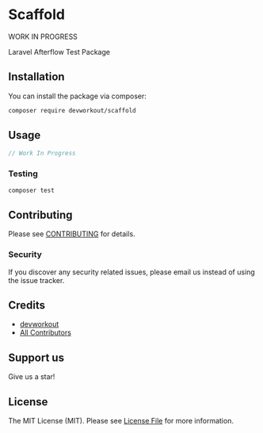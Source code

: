 
# Scaffold

WORK IN PROGRESS

Laravel Afterflow Test Package

## Installation

You can install the package via composer:

```bash
composer require devworkout/scaffold
```

## Usage

``` php
// Work In Progress
```

### Testing

``` bash
composer test
```

## Contributing

Please see [CONTRIBUTING](CONTRIBUTING.md) for details.

### Security

If you discover any security related issues, please email us instead of using the issue tracker.

## Credits

- [devworkout](https://github.com/devworkout)
- [All Contributors](../../contributors)

## Support us

Give us a star!

## License

The MIT License (MIT). Please see [License File](LICENSE.md) for more information.
